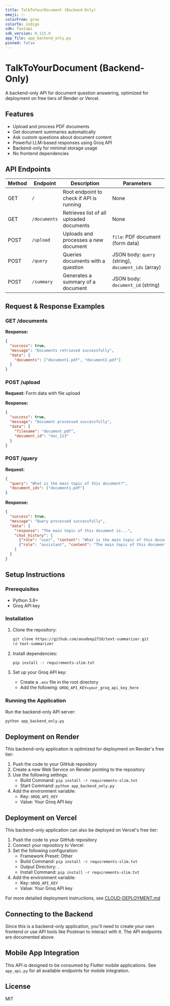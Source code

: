 ```yaml
---
title: TalkToYourDocument (Backend-Only)
emoji: 📉
colorFrom: gray
colorTo: indigo
sdk: fastapi
sdk_version: 0.115.0
app_file: app_backend_only.py
pinned: false
---
```


# TalkToYourDocument (Backend-Only)

A backend-only API for document question answering, optimized for deployment on free tiers of Render or Vercel.

## Features

- Upload and process PDF documents
- Get document summaries automatically
- Ask custom questions about document content
- Powerful LLM-based responses using Groq API
- Backend-only for minimal storage usage
- No frontend dependencies

## API Endpoints

| Method | Endpoint | Description | Parameters |
|--------|----------|-------------|------------|
| GET | `/` | Root endpoint to check if API is running | None |
| GET | `/documents` | Retrieves list of all uploaded documents | None |
| POST | `/upload` | Uploads and processes a new document | `file`: PDF document (form data) |
| POST | `/query` | Queries documents with a question | JSON body: `query` (string), `document_ids` (array) |
| POST | `/summary` | Generates a summary of a document | JSON body: `document_id` (string) |

## Request & Response Examples

### GET /documents
**Response:**
```json
{
  "success": true,
  "message": "Documents retrieved successfully",
  "data": {
    "documents": ["document1.pdf", "document2.pdf"]
  }
}
```

### POST /upload
**Request:** Form data with file upload

**Response:**
```json
{
  "success": true,
  "message": "Document processed successfully",
  "data": {
    "filename": "document.pdf",
    "document_id": "doc_123"
  }
}
```

### POST /query
**Request:**
```json
{
  "query": "What is the main topic of this document?",
  "document_ids": ["document1.pdf"]
}
```

**Response:**
```json
{
  "success": true,
  "message": "Query processed successfully",
  "data": {
    "response": "The main topic of this document is...",
    "chat_history": [
      {"role": "user", "content": "What is the main topic of this document?"},
      {"role": "assistant", "content": "The main topic of this document is..."}
    ]
  }
}
```

## Setup Instructions

### Prerequisites

- Python 3.8+
- Groq API key

### Installation

1. Clone the repository:
   ```bash
   git clone https://github.com/anudeep2710/text-summarizer.git
   cd text-summarizer
   ```

2. Install dependencies:
   ```bash
   pip install -r requirements-slim.txt
   ```

3. Set up your Groq API key:
   - Create a `.env` file in the root directory
   - Add the following: `GROQ_API_KEY=your_groq_api_key_here`

### Running the Application

Run the backend-only API server:
```bash
python app_backend_only.py
```

## Deployment on Render

This backend-only application is optimized for deployment on Render's free tier:

1. Push the code to your GitHub repository
2. Create a new Web Service on Render pointing to the repository
3. Use the following settings:
   - Build Command: `pip install -r requirements-slim.txt`
   - Start Command: `python app_backend_only.py`
4. Add the environment variable:
   - Key: `GROQ_API_KEY`
   - Value: Your Groq API key

## Deployment on Vercel

This backend-only application can also be deployed on Vercel's free tier:

1. Push the code to your GitHub repository
2. Connect your repository to Vercel
3. Set the following configuration:
   - Framework Preset: Other
   - Build Command: `pip install -r requirements-slim.txt`
   - Output Directory: `.`
   - Install Command: `pip install -r requirements-slim.txt`
4. Add the environment variable:
   - Key: `GROQ_API_KEY`
   - Value: Your Groq API key

For more detailed deployment instructions, see [CLOUD-DEPLOYMENT.md](CLOUD-DEPLOYMENT.md)

## Connecting to the Backend

Since this is a backend-only application, you'll need to create your own frontend or use API tools like Postman to interact with it. The API endpoints are documented above.

## Mobile App Integration

This API is designed to be consumed by Flutter mobile applications. See `app_api.py` for all available endpoints for mobile integration.

## License

MIT
